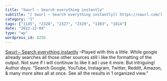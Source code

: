 ```yaml
---
title: "Swurl – Search everything instantly"
subtitle: "[ Swurl – Search everything instantly]( https://swurl.com/) –Played with this a little. While google..."
category: "1"
tags: ["1145", "2328", "2327", "2329", "1383", "1814"]
date: "2022-12-04"
type: "wp"
wordpress_id: 4256
---
```

[ Swurl – Search everything instantly]( https://swurl.com/) –Played with this a little. While google already searches all those other sources still i like the formatting of the output. Not sure if i will continuw to like it ad i use it more. But intriguing! Author dsys: “Search Google, YouTube, Instagram, Twitter, Reddit, Amazon, & many more sites all at once. See all the results in 1 organized view.”
